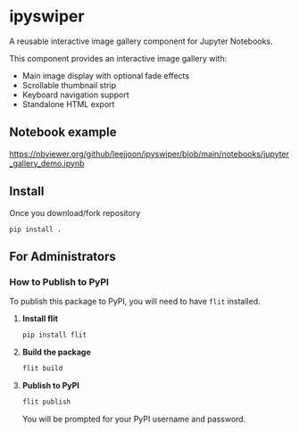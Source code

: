 # ipyswiper

A reusable interactive image gallery component for Jupyter Notebooks.

This component provides an interactive image gallery with:
- Main image display with optional fade effects
- Scrollable thumbnail strip
- Keyboard navigation support
- Standalone HTML export

## Notebook example

https://nbviewer.org/github/leejjoon/ipyswiper/blob/main/notebooks/jupyter_gallery_demo.ipynb

## Install

Once you download/fork repository

    pip install .

## For Administrators

### How to Publish to PyPI

To publish this package to PyPI, you will need to have `flit` installed.

1.  **Install flit**

    ```bash
    pip install flit
    ```

2.  **Build the package**

    ```bash
    flit build
    ```

3.  **Publish to PyPI**

    ```bash
    flit publish
    ```

    You will be prompted for your PyPI username and password.
